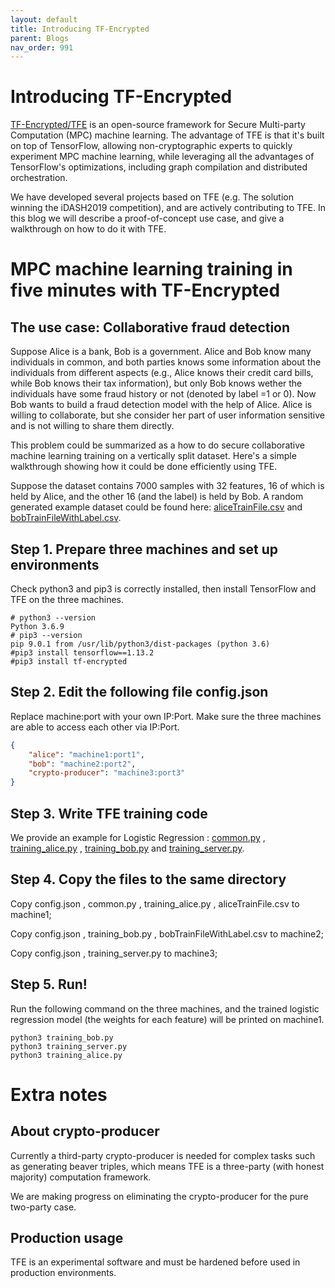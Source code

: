 ```yaml
---
layout: default
title: Introducing TF-Encrypted
parent: Blogs
nav_order: 991
---
```


# Introducing TF-Encrypted

[TF-Encrypted/TFE](https://tf-encrypted.io/) is an open-source framework for Secure Multi-party Computation (MPC) machine learning. The advantage of TFE is that it's built on top of TensorFlow, allowing non-cryptographic experts to quickly experiment MPC machine learning, while leveraging all the advantages of TensorFlow's optimizations, including graph compilation and distributed orchestration. 

We have developed several projects based on TFE (e.g. The solution winning the iDASH2019 competition), and are actively contributing to TFE. In this blog we will describe a proof-of-concept use case, and give a walkthrough on how to do it with TFE.

# MPC machine learning training in five minutes with TF-Encrypted

## The use case: Collaborative fraud detection

Suppose Alice is a bank, Bob is a government. Alice and Bob know many individuals in common, and both parties knows some information about the individuals from different aspects (e.g., Alice knows their credit card bills, while Bob knows their tax information), but only Bob knows wether the individuals have some fraud history or not (denoted by label =1 or 0). Now Bob wants to build a fraud detection model with the help of Alice. Alice is willing to collaborate, but she consider her part of user information sensitive and is not willing to share them directly.

This problem could be summarized as a how to do secure collaborative machine learning training on a vertically split dataset. Here's a simple walkthrough showing how it could be done efficiently using TFE. 


Suppose the dataset contains 7000 samples with 32 features, 16 of which is held by Alice, and the other 16 (and the label) is held by Bob. A random generated example dataset could be found here: [aliceTrainFile.csv](https://raw.githubusercontent.com/Alibaba-Gemini-Lab/tf-encrypted/master/examples/logistic/aliceTrainFile.csv)  and [bobTrainFileWithLabel.csv](https://raw.githubusercontent.com/Alibaba-Gemini-Lab/tf-encrypted/master/examples/logistic/bobTrainFileWithLabel.csv). 


## Step 1. Prepare three machines and set up environments

Check python3 and pip3 is correctly installed, then install TensorFlow and TFE on the three machines.

```shell
# python3 --version
Python 3.6.9
# pip3 --version
pip 9.0.1 from /usr/lib/python3/dist-packages (python 3.6)
#pip3 install tensorflow==1.13.2
#pip3 install tf-encrypted
```


## Step 2. Edit the following file config.json

Replace machine:port with your own IP:Port. Make sure the three machines are able to access each other via IP:Port.

```json
{
    "alice": "machine1:port1",
    "bob": "machine2:port2",
    "crypto-producer": "machine3:port3"
}
```

## Step 3. Write TFE training code
We provide an example for Logistic Regression :  [common.py](https://raw.githubusercontent.com/Alibaba-Gemini-Lab/tf-encrypted/master/examples/logistic/common.py) , [training_alice.py](https://raw.githubusercontent.com/Alibaba-Gemini-Lab/tf-encrypted/master/examples/logistic/training_alice.py) , [training_bob.py](https://raw.githubusercontent.com/Alibaba-Gemini-Lab/tf-encrypted/master/examples/logistic/training_bob.py)  and [training_server.py](https://raw.githubusercontent.com/Alibaba-Gemini-Lab/tf-encrypted/master/examples/logistic/training_server.py). 

## Step 4. Copy the files to the same directory

Copy config.json , common.py , training_alice.py , aliceTrainFile.csv to  machine1; 

Copy config.json ,  training_bob.py , bobTrainFileWithLabel.csv to machine2;

Copy config.json ,  training_server.py to machine3;

## Step 5. Run!

Run the following command on the three machines, and the trained logistic regression model (the weights for each feature) will be printed on machine1. 
```shell
python3 training_bob.py
python3 training_server.py
python3 training_alice.py
```

# Extra notes

## About crypto-producer
Currently a third-party crypto-producer is needed for complex tasks such as generating beaver triples, which means TFE is a three-party (with honest majority) computation framework. 

We are making progress on eliminating the crypto-producer for the pure two-party case.

## Production usage
TFE is an experimental software and must be hardened before used in production environments.  
